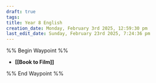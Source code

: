 ```yaml
---
draft: true
tags: 
title: Year 8 English
creation_date: Monday, February 3rd 2025, 12:59:30 pm
last_edit_date: Sunday, February 23rd 2025, 7:24:36 pm
---
```


%% Begin Waypoint %%

- **[[Book to Film]]**

%% End Waypoint %%
